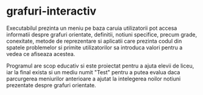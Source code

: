 # grafuri-interactiv
Executabilul prezinta un meniu pe baza caruia utilizatorii pot accesa informatii despre grafuri orientate, definitii, notiuni specifice, precum grade, conexitate, metode de reprezentare si aplicatii care prezinta codul din spatele problemelor si primite utilizatorilor sa introduca valori pentru a vedea ce afiseaza acestea. 

Programul are scop educativ si este proiectat pentru a ajuta elevii de liceu, iar la final exista si un mediu numit "Test" pentru a putea evalua daca parcurgerea meniurilor anterioare a ajutat la intelegerea noilor notiuni prezentate despre grafuri orientate.
